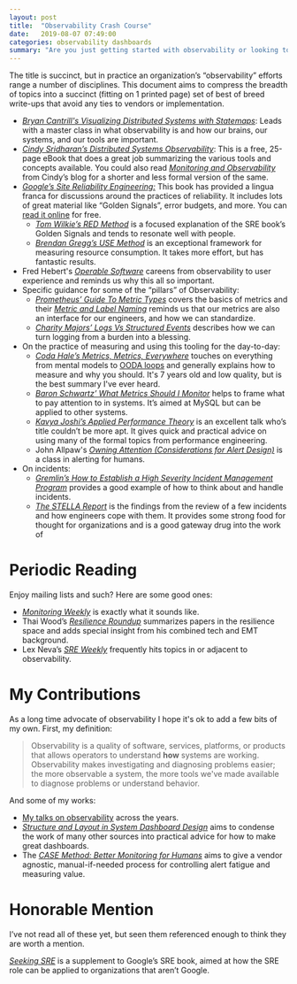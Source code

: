 ```yaml
---
layout: post
title:  "Observability Crash Course"
date:   2019-08-07 07:49:00
categories: observability dashboards
summary: "Are you just getting started with observability or looking to spin up others? Here's some reading material to help!"
---
```


The title is succinct, but in practice an organization’s “observability” efforts range a number of disciplines. This document aims to compress the breadth of topics into a succinct (fitting on 1 printed page) set of best of breed write-ups that avoid any ties to vendors or implementation.

* _[Bryan Cantrill's Visualizing Distributed Systems with Statemaps](https://www.youtube.com/watch?v=U4E0QxzswQc)_: Leads with a master class in what observability is and how our brains, our systems, and our tools are important.
* _[Cindy Sridharan’s Distributed Systems Observability](https://distributed-systems-observability-ebook.humio.com/)_: This is a free, 25-page eBook that does a great job summarizing the various tools and concepts available. You could also read _[Monitoring and Observability](https://medium.com/@copyconstruct/monitoring-and-observability-8417d1952e1c)_ from Cindy’s blog for a shorter and less formal version of the same.
* _[Google’s Site Reliability Engineering:](https://landing.google.com/sre/books/)_ This book has provided a lingua franca for discussions around the practices of reliability. It includes lots of great material like “Golden Signals”, error budgets, and more. You can [read it online](https://landing.google.com/sre/sre-book/toc/index.html) for free.
    * _[Tom Wilkie’s RED Method](https://www.weave.works/blog/the-red-method-key-metrics-for-microservices-architecture/)_ is a focused explanation of the SRE book’s Golden Signals and tends to resonate well with people.
    * _[Brendan Gregg’s USE Method](http://www.brendangregg.com/usemethod.html)_ is an exceptional framework for measuring resource consumption. It takes more effort, but has fantastic results.
* Fred Hebert's _[Operable Software](https://ferd.ca/operable-software.html)_ careens from observability to user experience and reminds us why this all so important.
* Specific guidance for some of the “pillars” of Observability:
    * _[Prometheus’ Guide To Metric Types](https://prometheus.io/docs/concepts/metric_types/)_ covers the basics of metrics and their _[Metric and Label Naming](https://prometheus.io/docs/practices/naming/)_ reminds us that our metrics are also an interface for our engineers, and how we can standardize.
    * _[Charity Majors’ Logs Vs Structured Events](https://charity.wtf/2019/02/05/logs-vs-structured-events/)_ describes how we can turn logging from a burden into a blessing.
* On the practice of measuring and using this tooling for the day-to-day:
    * _[Coda Hale’s Metrics, Metrics, Everywhere](https://www.youtube.com/watch?v=czes-oa0yik)_ touches on everything from mental models to [OODA loops](https://en.wikipedia.org/wiki/OODA_loop) and generally explains how to measure and why you should. It's 7 years old and low quality, but is the best summary I've ever heard.
    * _[Baron Schwartz’ What Metrics Should I Monitor](https://vimeo.com/77232632)_ helps to frame what to pay attention to in systems. It’s aimed at MySQL but can be applied to other systems.
    * _[Kavya Joshi’s Applied Performance Theory](https://speakerdeck.com/kavya719/applied-performance-theory)_ is an excellent talk who’s title couldn’t be more apt. It gives quick and practical advice on using many of the formal topics from performance engineering.
    * John Allpaw's _[Owning Attention (Considerations for Alert Design)](https://www.kitchensoap.com/2013/07/22/owning-attention-considerations-for-alert-design/)_ is a class in alerting for humans.
* On incidents:
    * _[Gremlin’s How to Establish a High Severity Incident Management Program](https://www.gremlin.com/community/tutorials/how-to-establish-a-high-severity-incident-management-program/)_ provides a good example of how to think about and handle incidents.
    * _[The STELLA Report](https://snafucatchers.github.io/)_ is the findings from the review of a few incidents and how engineers cope with them. It provides some strong food for thought for organizations and is a good gateway drug into the work of

# Periodic Reading

Enjoy mailing lists and such? Here are some good ones:

* _[Monitoring Weekly](https://monitoring.love/)_ is exactly what it sounds like.
* Thai Wood’s _[Resilience Roundup](https://resilienceroundup.com)_ summarizes papers in the resilience space and adds special insight from his combined tech and EMT background.
* Lex Neva’s _[SRE Weekly](https://sreweekly.com/)_ frequently hits topics in or adjacent to observability.

# My Contributions

As a long time advocate of observability I hope it's ok to add a few bits of my own. First, my definition:

> Observability is a quality of software, services, platforms, or products that allows operators to understand **how** systems are working. Observability makes investigating and diagnosing problems easier; the more observable a system, the more tools we've made available to diagnose problems or understand behavior.

And some of my works:

* [My talks on observability](http://onemogin.com/observability/#speaking) across the years.
* _[Structure and Layout in System Dashboard Design](http://onemogin.com/observability/dashboards/practitioners-guide-to-system-dashboard-design.html)_ aims to condense the work of many other sources into practical advice for how to make great dashboards.
* The _[CASE Method: Better Monitoring for Humans](http://onemogin.com/monitoring/case-method-better-monitoring-for-humans.html)_ aims to give a vendor agnostic, manual-if-needed process for controlling alert fatigue and measuring value.


# Honorable Mention

I’ve not read all of these yet, but seen them referenced enough to think they are worth a mention.

_[Seeking SRE](http://shop.oreilly.com/product/0636920063964.do)_ is a supplement to Google’s SRE book, aimed at how the SRE role can be applied to organizations that aren’t Google.
